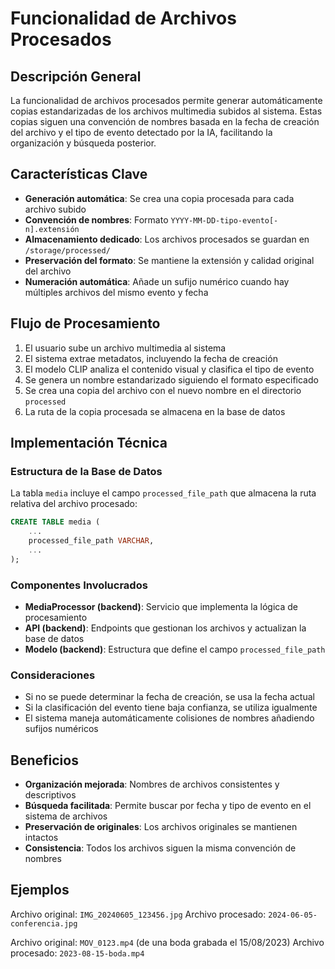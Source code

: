 # Funcionalidad de Archivos Procesados

## Descripción General

La funcionalidad de archivos procesados permite generar automáticamente copias estandarizadas de los archivos multimedia subidos al sistema. Estas copias siguen una convención de nombres basada en la fecha de creación del archivo y el tipo de evento detectado por la IA, facilitando la organización y búsqueda posterior.

## Características Clave

- **Generación automática**: Se crea una copia procesada para cada archivo subido
- **Convención de nombres**: Formato `YYYY-MM-DD-tipo-evento[-n].extensión`
- **Almacenamiento dedicado**: Los archivos procesados se guardan en `/storage/processed/`
- **Preservación del formato**: Se mantiene la extensión y calidad original del archivo
- **Numeración automática**: Añade un sufijo numérico cuando hay múltiples archivos del mismo evento y fecha

## Flujo de Procesamiento

1. El usuario sube un archivo multimedia al sistema
2. El sistema extrae metadatos, incluyendo la fecha de creación
3. El modelo CLIP analiza el contenido visual y clasifica el tipo de evento
4. Se genera un nombre estandarizado siguiendo el formato especificado
5. Se crea una copia del archivo con el nuevo nombre en el directorio `processed`
6. La ruta de la copia procesada se almacena en la base de datos

## Implementación Técnica

### Estructura de la Base de Datos

La tabla `media` incluye el campo `processed_file_path` que almacena la ruta relativa del archivo procesado:

```sql
CREATE TABLE media (
    ...
    processed_file_path VARCHAR,
    ...
);
```

### Componentes Involucrados

- **MediaProcessor (backend)**: Servicio que implementa la lógica de procesamiento
- **API (backend)**: Endpoints que gestionan los archivos y actualizan la base de datos
- **Modelo (backend)**: Estructura que define el campo `processed_file_path`

### Consideraciones

- Si no se puede determinar la fecha de creación, se usa la fecha actual
- Si la clasificación del evento tiene baja confianza, se utiliza igualmente
- El sistema maneja automáticamente colisiones de nombres añadiendo sufijos numéricos

## Beneficios

- **Organización mejorada**: Nombres de archivos consistentes y descriptivos
- **Búsqueda facilitada**: Permite buscar por fecha y tipo de evento en el sistema de archivos
- **Preservación de originales**: Los archivos originales se mantienen intactos
- **Consistencia**: Todos los archivos siguen la misma convención de nombres

## Ejemplos

Archivo original: `IMG_20240605_123456.jpg`
Archivo procesado: `2024-06-05-conferencia.jpg`

Archivo original: `MOV_0123.mp4` (de una boda grabada el 15/08/2023)
Archivo procesado: `2023-08-15-boda.mp4`
